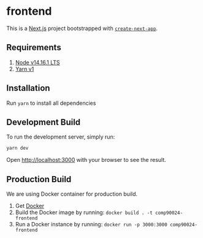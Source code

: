 # frontend
This is a [Next.js](https://nextjs.org/) project bootstrapped with [`create-next-app`](https://github.com/vercel/next.js/tree/canary/packages/create-next-app).


## Requirements

1. [Node v14.16.1 LTS](https://nodejs.org/en/)
2. [Yarn v1](https://classic.yarnpkg.com/en/)

## Installation

Run `yarn` to install all dependencies

## Development Build

To run the development server, simply run:

```bash
yarn dev
```

Open [http://localhost:3000](http://localhost:3000) with your browser to see the result.

## Production Build

We are using Docker container for production build.

1. Get [Docker](https://docs.docker.com/get-docker/)
2. Build the Docker image by running: `docker build . -t comp90024-frontend`
3. Run a Docker instance by running: `docker run -p 3000:3000 comp90024-frontend`
